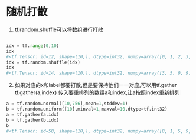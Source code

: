 # 随机打散

1. tf.random.shuffle可以将数组进行打散

```python

idx = tf.range(0,10)
idx
#<tf.Tensor: id=12, shape=(10,), dtype=int32, numpy=array([0, 1, 2, 3, 4, 5, 6, 7, 8, 9])>
idx = tf.random.shuffle(idx)
idx
#<tf.Tensor: id=14, shape=(10,), dtype=int32, numpy=array([3, 5, 0, 9, 7, 8, 4, 2, 1, 6])>
```

2. 如果对应的x和label都要打散,但是要保持他们一一对应,可以用tf.gather
tf.gather(a,index) 传入要重排列的数组a和index,让a按照index重新排列
```python
a = tf.random.normal([10,756],mean=1,stddev=1)
b = tf.random.uniform([10],minval=1,maxval=10,dtype=tf.int32)
a = tf.gather(a,idx)
b = tf.gather(b,idx)
b
#<tf.Tensor: id=58, shape=(10,), dtype=int32, numpy=array([8, 1, 5, 9, 7, 2, 7, 8, 7, 5])>
```

   